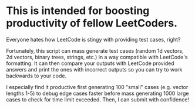 # This is intended for boosting productivity of fellow LeetCoders.
Everyone hates how LeetCode is stingy with providing test cases, right?

Fortunately, this script can mass generate test cases (random 1d vectors, 2d vectors, binary trees, strings, etc.) in a way compatible with LeetCode's formatting. It can then compare your outputs with LeetCode provided answers and print the ones with incorrect outputs so you can try to work backwards to your code. 

I especially find it productive first generating 100 "small" cases (e.g. vector lengths 1-5) to debug edge cases faster before mass generating 1000 large cases to check for time limit exceeded.  Then, I can submit with confidence! 
